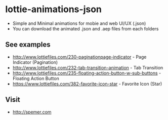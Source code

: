 # lottie-animations-json
- Simple and Minimal animations for mobie and web UI/UX (.json)
- You can download the animated .json and .aep files from each folders




## See examples
- http://www.lottiefiles.com/230-paginationpage-indicator - Page Indicator (Pagination)
- http://www.lottiefiles.com/232-tab-transition-animation - Tab Transition
- http://www.lottiefiles.com/235-floating-action-button-w-sub-buttons - Floating Action Button
- https://www.lottiefiles.com/382-favorite-icon-star - Favorite Icon (Star)





## Visit
- http://spemer.com
